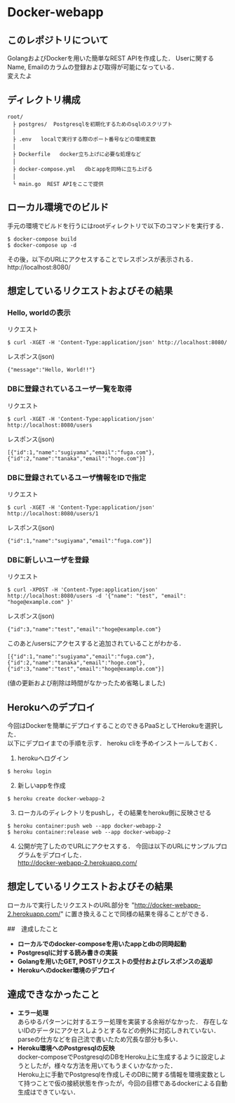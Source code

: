 # Docker-webapp

## このレポジトリについて
GolangおよびDockerを用いた簡単なREST APIを作成した．
Userに関するName, Emailのカラムの登録および取得が可能になっている．  
変えたよ

## ディレクトリ構成


```
root/
　├ postgres/  Postgresqlを初期化するためのsqlのスクリプト
　│
　├ .env   localで実行する際のポート番号などの環境変数
　│
　├ Dockerfile   docker立ち上げに必要な処理など
　│
　├ docker-compose.yml   dbとappを同時に立ち上げる
　│
　└ main.go  REST APIをここで提供　　　
```

## ローカル環境でのビルド
手元の環境でビルドを行うにはrootディレクトリで以下のコマンドを実行する．
```
$ docker-compose build
$ docker-compose up -d
```
その後，以下のURLにアクセスすることでレスポンスが表示される．  
http://localhost:8080/

## 想定しているリクエストおよびその結果
### Hello, worldの表示
リクエスト  
```
$ curl -XGET -H 'Content-Type:application/json' http://localhost:8080/
```
レスポンス(json)
```
{"message":"Hello, World!!"}
```

### DBに登録されているユーザ一覧を取得
リクエスト  
```
$ curl -XGET -H 'Content-Type:application/json' http://localhost:8080/users
```
レスポンス(json)
```
[{"id":1,"name":"sugiyama","email":"fuga.com"},{"id":2,"name":"tanaka","email":"hoge.com"}]
```

### DBに登録されているユーザ情報をIDで指定
リクエスト  
```
$ curl -XGET -H 'Content-Type:application/json' http://localhost:8080/users/1
```
レスポンス(json)
```
{"id":1,"name":"sugiyama","email":"fuga.com"}]
```

### DBに新しいユーザを登録
リクエスト  
```
$ curl -XPOST -H 'Content-Type:application/json' http://localhost:8080/users -d '{"name": "test", "email": "hoge@example.com" }'
```
レスポンス(json)
```
{"id":3,"name":"test","email":"hoge@example.com"}
```
このあと/usersにアクセスすると追加されていることがわかる．
```
[{"id":1,"name":"sugiyama","email":"fuga.com"},{"id":2,"name":"tanaka","email":"hoge.com"},{"id":3,"name":"test","email":"hoge@example.com"}]
```
(値の更新および削除は時間がなかったため省略しました)  

## Herokuへのデプロイ
今回はDockerを簡単にデプロイすることのできるPaaSとしてHerokuを選択した．  
以下にデプロイまでの手順を示す． heroku cliを予めインストールしておく．

1. herokuへログイン
```
$ heroku login
```
2. 新しいappを作成
```
$ heroku create docker-webapp-2
```
3. ローカルのディレクトリをpushし，その結果をheroku側に反映させる
```
$ heroku container:push web --app docker-webapp-2
$ heroku container:release web --app docker-webapp-2
```
4. 公開が完了したのでURLにアクセスする．
今回は以下のURLにサンプルプログラムをデプロイした．  
http://docker-webapp-2.herokuapp.com/

## 想定しているリクエストおよびその結果
ローカルで実行したリクエストのURL部分を "http://docker-webapp-2.herokuapp.com/" に置き換えることで同様の結果を得ることができる．

##　達成したこと
- **ローカルでのdocker-composeを用いたappとdbの同時起動**
- **Postgresqlに対する読み書きの実装**
- **Golangを用いたGET, POSTリクエストの受付およびレスポンスの返却**
- **Herokuへのdocker環境のデプロイ**

## 達成できなかったこと
- **エラー処理**  
あらゆるパターンに対するエラー処理を実装する余裕がなかった． 存在しないIDのデータにアクセスしようとするなどの例外に対応しきれていない．  
parseの仕方などを自己流で書いたため冗長な部分も多い．  
- **Heroku環境へのPostgresqlの反映**  
docker-composeでPostgresqlのDBをHeroku上に生成するように設定しようとしたが，様々な方法を用いてもうまくいかなかった．  
Heroku上に手動でPostgresqlを作成しそのDBに関する情報を環境変数として持つことで仮の接続状態を作ったが，今回の目標であるdockerによる自動生成はできていない．



